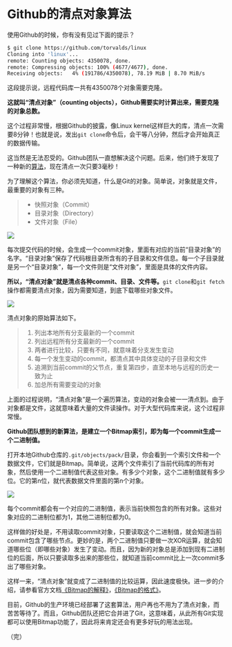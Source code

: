 # Github的清点对象算法

使用Github的时候，你有没有见过下面的提示？

```bash
$ git clone https://github.com/torvalds/linux
Cloning into 'linux'...
remote: Counting objects: 4350078, done.
remote: Compressing objects: 100% (4677/4677), done.
Receiving objects:   4% (191786/4350078), 78.19 MiB | 8.70 MiB/s
```

这段提示说，远程代码库一共有4350078个对象需要克隆。

**这就叫“清点对象”（counting objects），Github需要实时计算出来，需要克隆的对象总数。**

这个过程非常慢，根据Github的披露，像Linux kernel这样巨大的库，清点一次需要8分钟！也就是说，发出`git clone`命令后，会干等八分钟，然后才会开始真正的数据传输。

这当然是无法忍受的。Github团队一直想解决这个问题。后来，他们终于发现了一种新的[算法](http://githubengineering.com/counting-objects/)，现在清点一次只要3毫秒！

为了理解这个算法，你必须先知道，什么是Git的对象。简单说，对象就是文件，最重要的对象有三种。

> - 快照对象（Commit）
> - 目录对象（Directory）
> - 文件对象（File）

![](http://www.ruanyifeng.com/blogimg/asset/2015/bg2015093001.png)

每次提交代码的时候，会生成一个commit对象，里面有对应的当前“目录对象”的名字。“目录对象”保存了代码根目录所含有的子目录和文件信息。每一个子目录就是另一个“目录对象”，每一个文件则是“文件对象”，里面是具体的文件内容。

**所以，“清点对象”就是清点各种commit、目录、文件等。**`git clone`和`git fetch`操作都需要清点对象，因为需要知道，到底下载哪些对象文件。

![](http://www.ruanyifeng.com/blogimg/asset/2015/bg2015093002.png)

清点对象的原始算法如下。

> 1. 列出本地所有分支最新的一个commit
> 2. 列出远程所有分支最新的一个commit
> 3. 两者进行比较，只要有不同，就意味着分支发生变动 
> 4. 每一个发生变动的commit，都清点其中具体变动的子目录和文件
> 5. 追溯到当前commit的父节点，重复第四步，直至本地与远程的历史一致为止
> 6. 加总所有需要变动的对象

上面的过程说明，“清点对象”是一个遍历算法，变动的对象会被一一清点到。由于对象都是文件，这就意味着大量的文件读操作。对于大型代码库来说，这个过程非常慢。

**Github团队想到的新算法，是建立一个Bitmap索引，即为每一个commit生成一个二进制值。**

打开本地Github仓库的`.git/objects/pack/`目录，你会看到一个索引文件和一个数据文件，它们就是Bitmap。简单说，这两个文件索引了当前代码库的所有对象，然后使用一个二进制值代表这些对象。有多少个对象，这个二进制值就有多少位。它的第n位，就代表数据文件里面的第n个对象。

![](http://www.ruanyifeng.com/blogimg/asset/2015/bg2015093003.png)

每个commit都会有一个对应的二进制值，表示当前快照包含的所有对象。这些对象对应的二进制位都为1，其他二进制位都为0。

这样做的好处是，不用读取commit对象，只要读取这个二进制值，就会知道当前commit包含了哪些节点。更妙的是，两个二进制值只要做一次XOR运算，就会知道哪些位（即哪些对象）发生了变动。而且，因为新的对象总是添加到现有二进制位的后面，所以只要读取多出来的那些位，就知道当前commit比上一次commit多出了哪些对象。

这样一来，“清点对象”就变成了二进制值的比较运算，因此速度极快。进一步的介绍，请参看官方文档[《Bitmap的解释》](https://github.com/gitster/git/commit/fff4275)，[《Bitmap的格式》](https://github.com/gitster/git/blob/master/Documentation/technical/bitmap-format.txt)。

目前，Github的生产环境已经部署了这套算法，用户再也不用为了清点对象，而苦苦等待了。而且，Github团队还把它合并进了Git，这意味着，从此所有Git实现都可以使用Bitmap功能了，因此将来肯定还会有更多好玩的用法出现。

（完）






